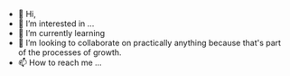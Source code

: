 - 👋 Hi, 
- 👀 I’m interested in ...
- 🌱 I’m currently learning 
- 💞️ I’m looking to collaborate on practically anything because that's part of the processes of growth.
- 📫 How to reach me ...

<!---
Anselm23/Anselm23 is a ✨ special ✨ repository because its `README.md` (this file) appears on your GitHub profile.
You can click the Preview link to take a look at your changes.
--->
